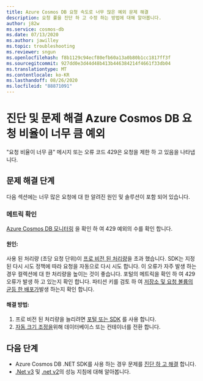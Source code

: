 ```yaml
---
title: Azure Cosmos DB 요청 속도로 너무 많은 예외 문제 해결
description: 요청 률을 진단 하 고 수정 하는 방법에 대해 알아봅니다.
author: j82w
ms.service: cosmos-db
ms.date: 07/13/2020
ms.author: jawilley
ms.topic: troubleshooting
ms.reviewer: sngun
ms.openlocfilehash: f8b1129c94ecf80efb60a13a0b80b1cc1817ff3f
ms.sourcegitcommit: 927dd0e3d44d48b413b446384214f4661f33db04
ms.translationtype: MT
ms.contentlocale: ko-KR
ms.lasthandoff: 08/26/2020
ms.locfileid: "88871091"
---
```

# <a name="diagnose-and-troubleshoot-azure-cosmos-db-request-rate-too-large-exceptions"></a>진단 및 문제 해결 Azure Cosmos DB 요청 비율이 너무 큼 예외
"요청 비율이 너무 큼" 메시지 또는 오류 코드 429은 요청을 제한 하 고 있음을 나타냅니다.

## <a name="troubleshooting-steps"></a>문제 해결 단계
다음 섹션에는 너무 많은 요청에 대 한 알려진 원인 및 솔루션이 포함 되어 있습니다.

### <a name="check-the-metrics"></a>메트릭 확인
[Azure Cosmos DB 모니터링](monitor-cosmos-db.md) 을 확인 하 여 429 예외의 수를 확인 합니다.

#### <a name="cause"></a>원인:
사용 된 처리량 (초당 요청 단위)이 [프로 비전 된 처리량](set-throughput.md)을 초과 했습니다. SDK는 지정 된 다시 시도 정책에 따라 요청을 자동으로 다시 시도 합니다. 이 오류가 자주 발생 하는 경우 컬렉션에 대 한 처리량을 높이는 것이 좋습니다. 포털의 메트릭을 확인 하 여 429 오류가 발생 하 고 있는지 확인 합니다. 파티션 키를 검토 하 여 [저장소 및 요청 볼륨의 균등 한 배포가](partition-data.md)발생 하는지 확인 합니다.

#### <a name="solution"></a>해결 방법:
1. 프로 비전 된 처리량을 늘리려면 [포털 또는 SDK](set-throughput.md) 를 사용 합니다.
1. [자동 크기 조정을](provision-throughput-autoscale.md)위해 데이터베이스 또는 컨테이너를 전환 합니다.

## <a name="next-steps"></a>다음 단계
* Azure Cosmos DB .NET SDK를 사용 하는 경우 문제를 [진단 하 고 해결](troubleshoot-dot-net-sdk.md) 합니다.
* [.Net v3](performance-tips-dotnet-sdk-v3-sql.md) 및 [.net v2](performance-tips.md)의 성능 지침에 대해 알아봅니다.